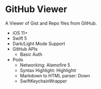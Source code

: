 # GitHub Viewer
A Viewer of Gist and Repo files from GitHub.

- iOS 11+
- Swift 5
- Dark/Light Mode Support
- GitHub APIs
  - Basic Auth
- Pods
  - Networking: Alamofire 5
  - Syntax Highlight: Highlightr
  - Markdown to HTML parser: Down
  - SwiftKeychainWrapper
